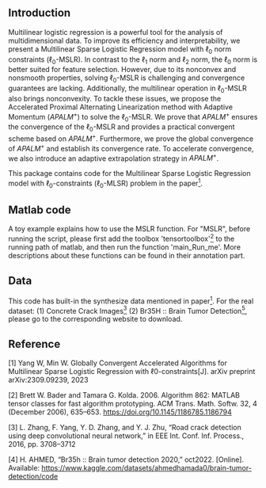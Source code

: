 ## Introduction
Multilinear logistic regression  is a powerful tool for the analysis of multidimensional data. To improve its efficiency and interpretability, we present a Multilinear Sparse Logistic Regression model with $\ell_0$ norm constraints ($\ell_0$-MSLR). In contrast to the $\ell_1$ norm and $\ell_2$ norm, the $\ell_0$ norm is better suited for feature selection. However, due to its nonconvex and nonsmooth properties, solving $\ell_0$-MSLR is challenging and convergence guarantees are lacking. Additionally, the multilinear operation in $\ell_0$-MSLR also brings nonconvexity. To tackle these issues, we propose the Accelerated Proximal Alternating Linearization method with Adaptive Momentum ($APALM^+$)  to solve the $\ell_0$-MSLR. We prove that $APALM^+$ ensures the convergence  of the $\ell_0$-MSLR and provides a practical convergent scheme based on $APALM^+$. Furthermore, we  prove the global convergence of $APALM^+$ and establish its convergence rate. To accelerate convergence, we also introduce an adaptive extrapolation strategy in $APALM^+$.

This package contains code for the Multilinear Sparse Logistic Regression model with $\ell_0$-constraints ($\ell_0$-MLSR) problem in the paper[<sup>1</sup>](#refer-id). 

## Matlab code
A toy example explains how to use the MSLR function. For "MSLR", before running the script, please first add the toolbox 'tensortoolbox'[<sup>2</sup>](#refer-id) to the running path of matlab, and then run the function 'main_Run_me'. More descriptions about these functions can be found in their annotation part.

## Data
This code has built-in the synthesize data mentioned in paper[<sup>1</sup>](#refer-id). For the real dataset: (1) Concrete Crack Images[<sup>3</sup>](#refer-id) (2) Br35H :: Brain Tumor Detection[<sup>5</sup>](#refer-id), please go to the corresponding website to download.


## Reference
<div id="refer-id"></div>
[1]  Yang W, Min W. Globally Convergent Accelerated Algorithms for Multilinear Sparse Logistic Regression with ℓ0-constraints[J]. arXiv preprint arXiv:2309.09239, 2023

[2] Brett W. Bader and Tamara G. Kolda. 2006. Algorithm 862: MATLAB tensor classes for fast algorithm prototyping. ACM Trans. Math. Softw. 32, 4 (December 2006), 635–653. https://doi.org/10.1145/1186785.1186794

[3] L. Zhang, F. Yang, Y. D. Zhang, and Y. J. Zhu, “Road crack detection using deep convolutional neural network,” in EEE Int. Conf. Inf. Process., 2016, pp. 3708–3712

[4] H. AHMED, “Br35h :: Brain tumor detection 2020,” oct2022. [Online]. Available: https://www.kaggle.com/datasets/ahmedhamada0/brain-tumor-detection/code
